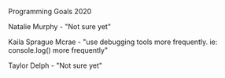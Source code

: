 Programming Goals 2020

Natalie Murphy - "Not sure yet"


Kaila Sprague Mcrae - "use debugging tools more frequently. ie: console.log() more frequently"

Taylor Delph - "Not sure yet"

